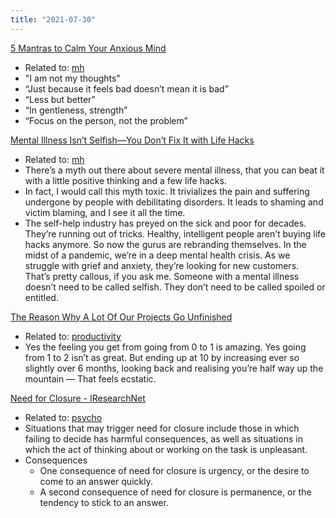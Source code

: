 ```yaml
---
title: "2021-07-30"
---
```


[5 Mantras to Calm Your Anxious Mind]()
-  Related to: [mh](moc/mh.md)
- "I am not my thoughts"
- “Just because it feels bad doesn’t mean it is bad”
- “Less but better”
- “In gentleness, strength”
-  “Focus on the person, not the problem”


[Mental Illness Isn’t Selfish—You Don’t Fix It with Life Hacks](https://jessicalexicus.medium.com/mental-illness-isnt-selfish-and-you-don-t-cure-it-with-life-hacks-d0955259e233)
- Related to: [mh](moc/mh.md)
- There’s a myth out there about severe mental illness, that you can beat it with a little positive thinking and a few life hacks.
- In fact, I would call this myth toxic. It trivializes the pain and suffering undergone by people with debilitating disorders. It leads to shaming and victim blaming, and I see it all the time.
- The self-help industry has preyed on the sick and poor for decades. They’re running out of tricks. Healthy, intelligent people aren’t buying life hacks anymore. So now the gurus are rebranding themselves. In the midst of a pandemic, we’re in a deep mental health crisis. As we struggle with grief and anxiety, they’re looking for new customers. That’s pretty callous, if you ask me. Someone with a mental illness doesn’t need to be called selfish. They don’t need to be called spoiled or entitled.

[The Reason Why A Lot Of Our Projects Go Unfinished](https://medium.com/the-post-grad-survival-guide/how-to-finish-your-projects-e96bddd553d7)
- Related to: [productivity](moc/productivity.md)
- Yes the feeling you get from going from 0 to 1 is amazing. Yes going from 1 to 2 isn’t as great. But ending up at 10 by increasing ever so slightly over 6 months, looking back and realising you’re half way up the mountain — That feels ecstatic.

[Need for Closure - IResearchNet](http://psychology.iresearchnet.com/social-psychology/personality/need-for-closure/)
- Related to: [psycho](moc/psycho.md)
- Situations that may trigger need for closure include those in which failing to decide has harmful consequences, as well as situations in which the act of thinking about or working on the task is unpleasant.
- Consequences
	- One consequence of need for closure is urgency, or the desire to come to an answer quickly.
	- A second consequence of need for closure is permanence, or the tendency to stick to an answer.